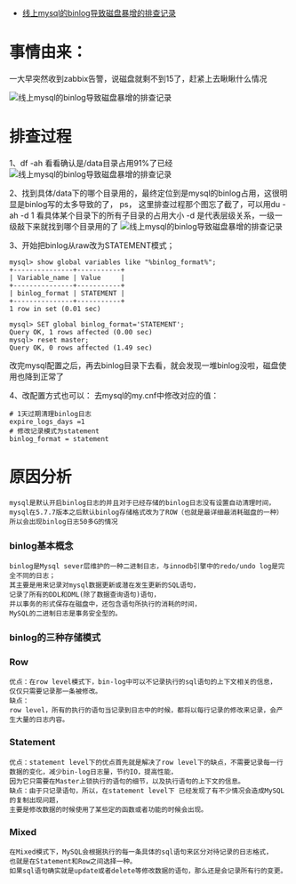 - [线上mysql的binlog导致磁盘暴增的排查记录](https://blog.51cto.com/mapengfei/2675813)



# 事情由来：

一大早突然收到zabbix告警，说磁盘就剩不到15了，赶紧上去瞅瞅什么情况

![线上mysql的binlog导致磁盘暴增的排查记录](https://s4.51cto.com/images/blog/202103/29/da326741288465234cf33317aa873d28.png?x-oss-process=image/watermark,size_16,text_QDUxQ1RP5Y2a5a6i,color_FFFFFF,t_100,g_se,x_10,y_10,shadow_90,type_ZmFuZ3poZW5naGVpdGk=)

# 排查过程

1、df -ah 看看确认是/data目录占用91%了已经
![线上mysql的binlog导致磁盘暴增的排查记录](https://s4.51cto.com/images/blog/202103/29/662b71cbb0fb8b4700ae48e8508fe74d.png?x-oss-process=image/watermark,size_16,text_QDUxQ1RP5Y2a5a6i,color_FFFFFF,t_100,g_se,x_10,y_10,shadow_90,type_ZmFuZ3poZW5naGVpdGk=)

2、找到具体/data下的哪个目录用的，最终定位到是mysql的binlog占用，这很明显是binlog写的太多导致的了，
ps， 这里排查过程那个图忘了截了，可以用du -ah -d 1  看具体某个目录下的所有子目录的占用大小 -d 是代表层级关系，一级一级敲下来就找到哪个目录用的了
![线上mysql的binlog导致磁盘暴增的排查记录](https://s4.51cto.com/images/blog/202103/29/bed2bb6983bcb4bf372ddfd9c3e786bb.png?x-oss-process=image/watermark,size_16,text_QDUxQ1RP5Y2a5a6i,color_FFFFFF,t_100,g_se,x_10,y_10,shadow_90,type_ZmFuZ3poZW5naGVpdGk=)

3、开始把binlog从raw改为STATEMENT模式；

```
mysql> show global variables like "%binlog_format%";
+---------------+-----------+
| Variable_name | Value     |
+---------------+-----------+
| binlog_format | STATEMENT |
+---------------+-----------+
1 row in set (0.01 sec)

mysql> SET global binlog_format='STATEMENT';
Query OK, 1 rows affected (0.00 sec)
mysql> reset master;
Query OK, 0 rows affected (1.49 sec)
```

改完mysql配置之后，再去binlog目录下去看，就会发现一堆binlog没啦，磁盘使用也降到正常了

4、改配置方式也可以：
去mysql的my.cnf中修改对应的值：

```
# 1天过期清理binlog日志
expire_logs_days =1
# 修改记录模式为statement
binlog_format = statement
```

# 原因分析

```
mysql是默认开启binlog日志的并且对于已经存储的binlog日志没有设置自动清理时间，
mysql在5.7.7版本之后默认binlog存储格式改为了ROW（也就是最详细最消耗磁盘的一种）
所以会出现binlog日志50多G的情况
```

### binlog基本概念

```
binlog是Mysql sever层维护的一种二进制日志，与innodb引擎中的redo/undo log是完全不同的日志；
其主要是用来记录对mysql数据更新或潜在发生更新的SQL语句，
记录了所有的DDL和DML(除了数据查询语句)语句，
并以事务的形式保存在磁盘中，还包含语句所执行的消耗的时间，
MySQL的二进制日志是事务安全型的。
```

### binlog的三种存储模式

### Row

```
优点：在row level模式下，bin-log中可以不记录执行的sql语句的上下文相关的信息，
仅仅只需要记录那一条被修改。
缺点：
row level，所有的执行的语句当记录到日志中的时候，都将以每行记录的修改来记录，会产生大量的日志内容。
```

### Statement

```
优点：statement level下的优点首先就是解决了row level下的缺点，不需要记录每一行数据的变化，减少bin-log日志量，节约IO，提高性能，
因为它只需要在Master上锁执行的语句的细节，以及执行语句的上下文的信息。
缺点：由于只记录语句，所以，在statement level下 已经发现了有不少情况会造成MySQL的复制出现问题，
主要是修改数据的时候使用了某些定的函数或者功能的时候会出现。
```

### Mixed

```
在Mixed模式下，MySQL会根据执行的每一条具体的sql语句来区分对待记录的日志格式，
也就是在Statement和Row之间选择一种。
如果sql语句确实就是update或者delete等修改数据的语句，那么还是会记录所有行的变更。
```